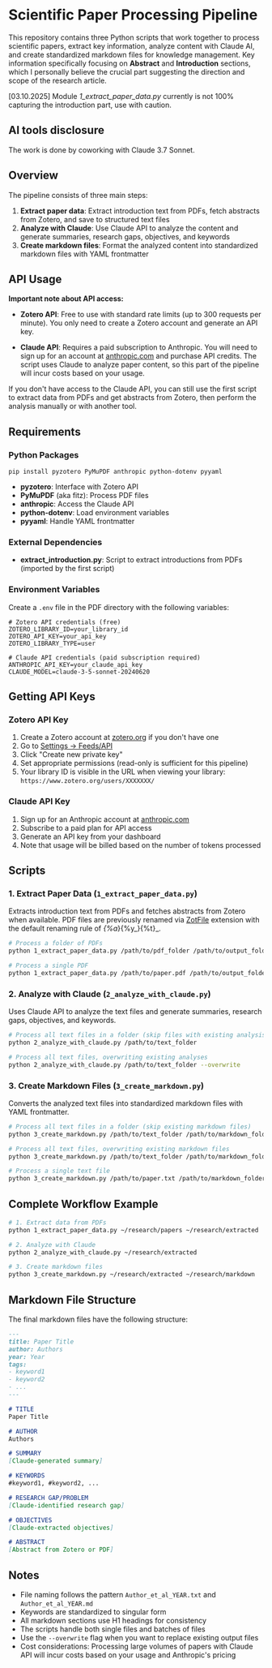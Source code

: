 # Scientific Paper Processing Pipeline

This repository contains three Python scripts that work together to process scientific papers, extract key information, analyze content with Claude AI, and create standardized markdown files for knowledge management.
Key information specifically focusing on **Abstract** and **Introduction** sections, which I personally believe the crucial part suggesting the direction and scope of the research article.

[03.10.2025] Module _1_extract_paper_data.py_ currently is not 100% capturing the introduction part, use with caution.

## AI tools disclosure

The work is done by coworking with Claude 3.7 Sonnet.

## Overview

The pipeline consists of three main steps:

1. **Extract paper data**: Extract introduction text from PDFs, fetch abstracts from Zotero, and save to structured text files
2. **Analyze with Claude**: Use Claude API to analyze the content and generate summaries, research gaps, objectives, and keywords
3. **Create markdown files**: Format the analyzed content into standardized markdown files with YAML frontmatter

## API Usage

**Important note about API access:**

- **Zotero API**: Free to use with standard rate limits (up to 300 requests per minute). You only need to create a Zotero account and generate an API key.

- **Claude API**: Requires a paid subscription to Anthropic. You will need to sign up for an account at [anthropic.com](https://www.anthropic.com/) and purchase API credits. The script uses Claude to analyze paper content, so this part of the pipeline will incur costs based on your usage.

If you don't have access to the Claude API, you can still use the first script to extract data from PDFs and get abstracts from Zotero, then perform the analysis manually or with another tool.

## Requirements

### Python Packages

```
pip install pyzotero PyMuPDF anthropic python-dotenv pyyaml
```

- **pyzotero**: Interface with Zotero API
- **PyMuPDF** (aka fitz): Process PDF files
- **anthropic**: Access the Claude API
- **python-dotenv**: Load environment variables
- **pyyaml**: Handle YAML frontmatter

### External Dependencies

- **extract_introduction.py**: Script to extract introductions from PDFs (imported by the first script)

### Environment Variables

Create a `.env` file in the PDF directory with the following variables:

```
# Zotero API credentials (free)
ZOTERO_LIBRARY_ID=your_library_id
ZOTERO_API_KEY=your_api_key
ZOTERO_LIBRARY_TYPE=user

# Claude API credentials (paid subscription required)
ANTHROPIC_API_KEY=your_claude_api_key
CLAUDE_MODEL=claude-3-5-sonnet-20240620
```

## Getting API Keys

### Zotero API Key
1. Create a Zotero account at [zotero.org](https://www.zotero.org/) if you don't have one
2. Go to [Settings → Feeds/API](https://www.zotero.org/settings/keys)
3. Click "Create new private key"
4. Set appropriate permissions (read-only is sufficient for this pipeline)
5. Your library ID is visible in the URL when viewing your library: `https://www.zotero.org/users/XXXXXXX/`

### Claude API Key
1. Sign up for an Anthropic account at [anthropic.com](https://www.anthropic.com/)
2. Subscribe to a paid plan for API access
3. Generate an API key from your dashboard
4. Note that usage will be billed based on the number of tokens processed

## Scripts

### 1. Extract Paper Data (`1_extract_paper_data.py`)

Extracts introduction text from PDFs and fetches abstracts from Zotero when available.
PDF files are previously renamed via [ZotFile](https://zotfile.com/) extension with the default renaming rule of _{%a_}{%y_}{%t}_.

```bash
# Process a folder of PDFs
python 1_extract_paper_data.py /path/to/pdf_folder /path/to/output_folder

# Process a single PDF
python 1_extract_paper_data.py /path/to/paper.pdf /path/to/output_folder
```

### 2. Analyze with Claude (`2_analyze_with_claude.py`)

Uses Claude API to analyze the text files and generate summaries, research gaps, objectives, and keywords.

```bash
# Process all text files in a folder (skip files with existing analysis)
python 2_analyze_with_claude.py /path/to/text_folder

# Process all text files, overwriting existing analyses
python 2_analyze_with_claude.py /path/to/text_folder --overwrite
```

### 3. Create Markdown Files (`3_create_markdown.py`)

Converts the analyzed text files into standardized markdown files with YAML frontmatter.

```bash
# Process all text files in a folder (skip existing markdown files)
python 3_create_markdown.py /path/to/text_folder /path/to/markdown_folder

# Process all text files, overwriting existing markdown files
python 3_create_markdown.py /path/to/text_folder /path/to/markdown_folder --overwrite

# Process a single text file
python 3_create_markdown.py /path/to/paper.txt /path/to/markdown_folder
```

## Complete Workflow Example

```bash
# 1. Extract data from PDFs
python 1_extract_paper_data.py ~/research/papers ~/research/extracted

# 2. Analyze with Claude
python 2_analyze_with_claude.py ~/research/extracted

# 3. Create markdown files
python 3_create_markdown.py ~/research/extracted ~/research/markdown
```

## Markdown File Structure

The final markdown files have the following structure:

```markdown
---
title: Paper Title
author: Authors
year: Year
tags:
- keyword1
- keyword2
- ...
---

# TITLE
Paper Title

# AUTHOR
Authors

# SUMMARY
[Claude-generated summary]

# KEYWORDS
#keyword1, #keyword2, ...

# RESEARCH GAP/PROBLEM
[Claude-identified research gap]

# OBJECTIVES
[Claude-extracted objectives]

# ABSTRACT
[Abstract from Zotero or PDF]
```

## Notes

- File naming follows the pattern `Author_et_al_YEAR.txt` and `Author_et_al_YEAR.md`
- Keywords are standardized to singular form
- All markdown sections use H1 headings for consistency
- The scripts handle both single files and batches of files
- Use the `--overwrite` flag when you want to replace existing output files
- Cost considerations: Processing large volumes of papers with Claude API will incur costs based on your usage and Anthropic's pricing
